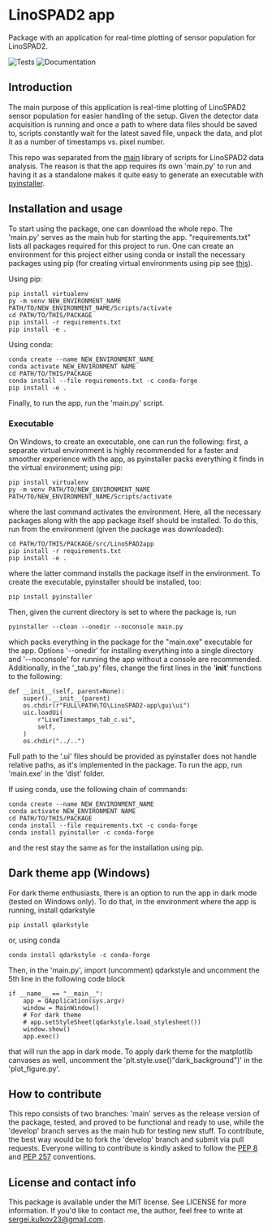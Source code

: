 # LinoSPAD2 app

Package with an application for real-time plotting of sensor population
for LinoSPAD2.

![Tests](https://github.com/rngKomorebi/LinoSPAD2-app/actions/workflows/tests.yml/badge.svg)
![Documentation](https://github.com/rngKomorebi/LinoSPAD2-app/actions/workflows/documentation.yml/badge.svg)

## Introduction

The main purpose of this application is real-time plotting of LinoSPAD2
sensor population for easier handling of the setup. Given the detector 
data acquisition is running and once a path to where data files should
be saved to, scripts constantly wait for the latest saved file, unpack
the data, and plot it as a number of timestamps vs. pixel number.

This repo was separated from the [main](https://github.com/rngKomorebi/LinoSPAD2)
library of scripts for LinoSPAD2 data analysis. The reason is that
the app requires its own 'main.py' to run and having it as a standalone
makes it quite easy to generate an executable with [pyinstaller](https://pyinstaller.org/en/stable/).

## Installation and usage

To start using the package, one can download the whole repo. The 'main.py'
serves as the main hub for starting the app. "requirements.txt"
lists all packages required for this project to run. One can create
an environment for this project either using conda or install the
necessary packages using pip (for creating virtual environments using pip
see [this](https://packaging.python.org/en/latest/guides/installing-using-pip-and-virtual-environments/)).

Using pip:
```
pip install virtualenv
py -m venv NEW_ENVIRONMENT_NAME
PATH/TO/NEW_ENVIRONMENT_NAME/Scripts/activate
cd PATH/TO/THIS/PACKAGE
pip install -r requirements.txt
pip install -e .
```
Using conda:
```
conda create --name NEW_ENVIRONMENT_NAME
conda activate NEW_ENVIRONMENT NAME
cd PATH/TO/THIS/PACKAGE
conda install --file requirements.txt -c conda-forge
pip install -e .
```
Finally, to run the app, run the 'main.py' script.

### Executable

On Windows, to create an executable, one can run the following: first,
a separate virtual environment is highly recommended for a faster and
smoother experience with the app, as pyinstaller packs everything it
finds in the virtual environment; using pip:

```
pip install virtualenv
py -m venv PATH/TO/NEW_ENVIRONMENT_NAME
PATH/TO/NEW_ENVIRONMENT_NAME/Scripts/activate
```
where the last command activates the environment. Here, all the necessary
packages along with the app package itself should be installed. To do
this, run from the environment (given the package was downloaded):
```
cd PATH/TO/THIS/PACKAGE/src/LinoSPAD2app
pip install -r requirements.txt
pip install -e .
```
where the latter command installs the package itself in the environment.
To create the executable, pyinstaller should be installed, too:
```
pip install pyinstaller
```
Then, given the current directory is set to where the package is, run
```
pyinstaller --clean --onedir --noconsole main.py
```
which packs everything in the package for the "main.exe" executable
for the app. Options '--onedir' for installing everything into a single
directory and '--noconsole' for running the app without a console are
recommended. Additionally, in the '_tab.py' files, change the first
lines in the '__init__' functions to the following: 
```
def __init__(self, parent=None):
    super().__init__(parent)
    os.chdir(r"FULL\PATH\TO\LinoSPAD2-app\gui\ui")
    uic.loadUi(
        r"LiveTimestamps_tab_c.ui",
        self,
    )
    os.chdir("../..")
```
Full path to the '.ui' files should be provided as pyinstaller does not
handle relative paths, as it's implemented in the package. To run the app,
run 'main.exe' in the 'dist' folder.

If using conda, use the following chain of commands:
```
conda create --name NEW_ENVIRONMENT_NAME
conda activate NEW_ENVIRONMENT NAME
cd PATH/TO/THIS/PACKAGE
conda install --file requirements.txt -c conda-forge
conda install pyinstaller -c conda-forge
```
and the rest stay the same as for the installation using pip.

## Dark theme app (Windows)

For dark theme enthusiasts, there is an option to run the app in dark mode (tested on Windows only). To do that, in the environment where the app is running, install qdarkstyle
```
pip install qdarkstyle
```
or, using conda
```
conda install qdarkstyle -c conda-forge
```
Then, in the 'main.py', import (uncomment) qdarkstyle and uncomment the 5th line in the following code block
```
if __name__ == "__main__":
    app = QApplication(sys.argv)
    window = MainWindow()
    # For dark theme
    # app.setStyleSheet(qdarkstyle.load_stylesheet())
    window.show()
    app.exec()
```
that will run the app in dark mode. To apply dark theme for the
matplotlib canvases as well, uncomment the 'plt.style.use()"dark_background")' in the 'plot_figure.py'.

## How to contribute

This repo consists of two branches: 'main' serves as the release version
of the package, tested, and proved to be functional and ready to use, while
the 'develop' branch serves as the main hub for testing new stuff. To
contribute, the best way would be to fork the 'develop' branch and
submit via pull requests. Everyone willing to contribute is kindly asked
to follow the [PEP 8](https://peps.python.org/pep-0008/) and
[PEP 257](https://peps.python.org/pep-0257/) conventions.

## License and contact info

This package is available under the MIT license. See LICENSE for more
information. If you'd like to contact me, the author, feel free to
write at sergei.kulkov23@gmail.com.
